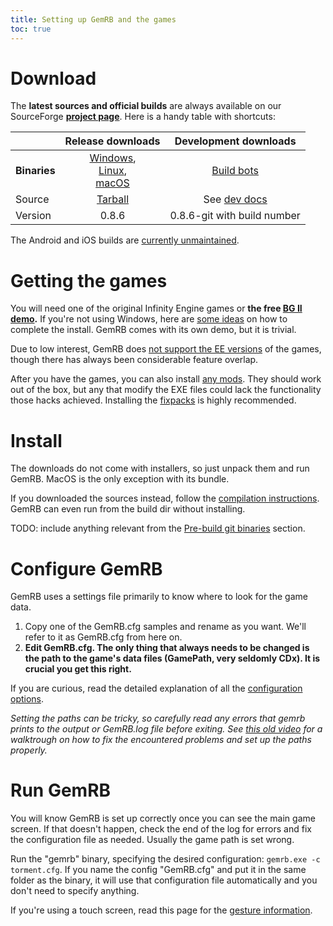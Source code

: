 ```yaml
---
title: Setting up GemRB and the games
toc: true
---
```


# Download

The **latest sources and official builds** are always
available on our SourceForge **[project
page](http://sourceforge.net/projects/gemrb/files/)**. Here is a handy table with shortcuts:

|  | Release downloads | Development downloads |
| --- | :---: | :---: |
| **Binaries** | [<i class="fab fa-windows"></i> Windows](https://sourceforge.net/projects/gemrb/files/Buildbot%20Binaries/Windows/AppVeyor/gemrb-win32-196c54e.zip/download),<br>[<i class="fab fa-linux"></i> Linux](https://sourceforge.net/projects/gemrb/files/Buildbot%20Binaries/Linux/gemrb-2019-11-24v0.8.6.tar.bz2/download),<br>[<i class="fab fa-apple"></i> macOS](https://sourceforge.net/projects/gemrb/files/Buildbot%20Binaries/Apple/OSX/gemrb-2019-11-24v0.8.6.tar.bz2/download) | [Build bots](https://sourceforge.net/projects/gemrb/files/Buildbot%20Binaries/) |
| Source | [Tarball](https://sourceforge.net/projects/gemrb/files/GemRB%20Sources/GemRB%200.8.6%20Sources/gemrb-0.8.6.tar.gz/download) | See [dev docs](Dev-docs.html#getting-the-code) |
| Version | 0.8.6 | 0.8.6-git with build number |

The Android and iOS builds are [currently unmaintained](https://github.com/gemrb/gemrb/issues/529).

# Getting the games

You will need one of the original Infinity Engine games or **the free
[BG II demo](https://duckduckgo.com/?q=bg2+demo).** If you're not using Windows, here are
[some ideas](Installing-games.md) on how to complete the install. GemRB comes with its own demo, but it is trivial.

Due to low interest, GemRB does [not support the EE versions](https://github.com/gemrb/gemrb/issues/164)
of the games, though there has always been considerable feature overlap.

After you have the games, you can also install [any mods](Modding.md). They should work out of the box, but
any that modify the EXE files could lack the functionality those hacks achieved. Installing the
[fixpacks](Common-problems.md#game-bugs) is highly recommended.

# Install

The downloads do not come with installers, so just unpack them and run GemRB. MacOS is the only exception with its bundle.

If you downloaded the sources instead, follow the [compilation instructions](Dev-docs.md##setting-up-a-development-environment).
GemRB can even run from the build dir without installing.

TODO: include anything relevant from the [Pre-build git binaries](http://www.gemrb.org/wiki/doku.php?id=install:windows) section.

# Configure GemRB

GemRB uses a settings file primarily to know where to look for the game data.

1.  Copy one of the GemRB.cfg samples and rename as you want. We'll refer to it as GemRB.cfg from here on.
2.  **Edit GemRB.cfg. The only thing that always
    needs to be changed is the path to the game's data files (GamePath,
    very seldomly CDx). It is crucial you get this right.**

If you are curious, read the detailed explanation of all the [configuration options](Manpage.md).

*Setting the paths can be tricky, so carefully read any errors that gemrb
prints to the output or GemRB.log file before exiting. See [this old
video](http://www.youtube.com/watch?v=32BZouraDPM) for a
walktrough on how to fix the encountered problems and set up the paths
properly.*

# Run GemRB

You will know GemRB is set up correctly once you can see the main game
screen. If that doesn't happen, check the end of the log for errors and fix the
configuration file as needed. Usually the game path is set wrong.

Run the "gemrb" binary, specifying the desired configuration: `gemrb.exe -c torment.cfg`.
If you name the config "GemRB.cfg" and put it in the same folder as the binary, it will use
that configuration file automatically and you don't need to specify anything.

If you're using a touch screen, read this page for the [gesture information](Touch-input.md).
